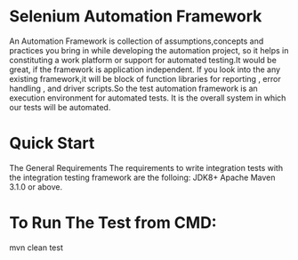 # Selenium Automation Framework
An Automation Framework is collection of assumptions,concepts and practices you bring in while developing the automation project, so it helps in constituting a work platform or support for automated testing.It would be great, if the framework is application independent.
If you look into the any existing framework,it will be block of function libraries for reporting , error handling , and driver scripts.So the test automation framework is an execution environment for automated tests. It is the overall system in which our tests will be automated.

# Quick Start
The General Requirements
The requirements to write integration tests with the integration testing framework are the folloing:
JDK8+
Apache Maven 3.1.0 or above.

# To Run The Test from CMD:
mvn clean test
